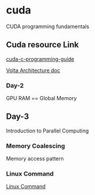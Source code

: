 # cuda
CUDA programming fundamentals

## Cuda resource Link

[cuda-c-programming-guide](https://docs.nvidia.com/cuda/cuda-c-programming-guide/)

[Volta Architecture doc](https://images.nvidia.com/content/volta-architecture/pdf/volta-architecture-whitepaper.pdf)

### Day-2

GPU RAM == Global Memory

## Day-3

Introduction to Parallel Computing

### Memory Coalescing

Memory access pattern

### Linux Command
[Linux Command](linux_commands.pdf)